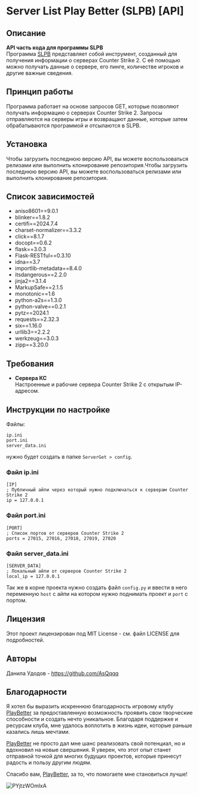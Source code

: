 # Server List Play Better (SLPB) [API]


## Описание
**API часть кода для программы SLPB**\
Программа [SLPB](https://github.com/AsQqqq/server-list-play-better) представляет собой инструмент, созданный для получения информации о серверах Counter Strike 2. С её помощью можно получать данные о сервере, его пинге, количестве игроков и другие важные сведения.

## Принцип работы
Программа работает на основе запросов GET, которые позволяют получать информацию о серверах Counter Strike 2. Запросы отправляются на серверы игры и возвращают данные, которые затем обрабатываются программой и отсылаются в SLPB.

## Установка
Чтобы загрузить последнюю версию API, вы можете воспользоваться релизами или выполнить клонирование репозитория.Чтобы загрузить последнюю версию API, вы можете воспользоваться релизами или выполнить клонирование репозитория.

## Список зависимостей

- aniso8601==9.0.1
- blinker==1.8.2
- certifi==2024.7.4
- charset-normalizer==3.3.2
- click==8.1.7
- docopt==0.6.2
- flask==3.0.3
- Flask-RESTful==0.3.10
- idna==3.7
- importlib-metadata==8.4.0
- itsdangerous==2.2.0
- jinja2==3.1.4
- MarkupSafe==2.1.5
- monotonic==1.6
- python-a2s==1.3.0
- python-valve==0.2.1
- pytz==2024.1
- requests==2.32.3
- six==1.16.0
- urllib3==2.2.2
- werkzeug==3.0.3
- zipp==3.20.0


## Требования

- **Сервера КС**\
   Настроенные и рабочие сервера Counter Strike 2 с открытым IP-адресом.

## Инструкции по настройке
Файлы: 
```
ip.ini
port.ini
server_data.ini
```
нужно будет создать в папке `ServerGet > config`. 

### Файл ip.ini
```
[IP]
; Публичный айпи через который нужно подключаться к серверам Counter Strike 2
ip = 127.0.0.1
```

### Файл port.ini
```
[PORT]
; Список портов от серверов Counter Strike 2
ports = 27015, 27016, 27018, 27019, 27020
```

### Файл server_data.ini
```
[SERVER_DATA]
; Локальный айпи от серверов Counter Strike 2
local_ip = 127.0.0.1
```

Так же в корне проекта нужно создать файл `config.py` и ввести в него переменную `host` с айпи на котором нужно поднимать проект и `port` с портом.

## Лицензия

Этот проект лицензирован под MIT License - см. файл LICENSE для подробностей.

## Авторы

Данила Удодов - https://github.com/AsQqqq

## Благодарности

Я хотел бы выразить искреннюю благодарность игровому клубу [PlayBetter](https://playbetter.zone/) за предоставленную возможность проявить свои творческие способности и создать нечто уникальное. Благодаря поддержке и ресурсам клуба, мне удалось воплотить в жизнь идеи, которые раньше казались лишь мечтами.

[PlayBetter](https://playbetter.zone/) не просто дал мне шанс реализовать свой потенциал, но и вдохновил на новые свершения. Я уверен, что этот опыт станет отправной точкой для многих будущих проектов, которые принесут радость и пользу другим людям.

Спасибо вам, [PlayBetter](https://playbetter.zone/), за то, что помогаете мне становиться лучше!

![PYjtzWOmlxA](https://github.com/user-attachments/assets/6502306a-298a-4916-a2f5-0caf17a91c33)